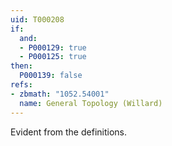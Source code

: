```yaml
---
uid: T000208
if:
  and:
  - P000129: true
  - P000125: true
then:
  P000139: false
refs:
- zbmath: "1052.54001"
  name: General Topology (Willard)
---
```


Evident from the definitions.
